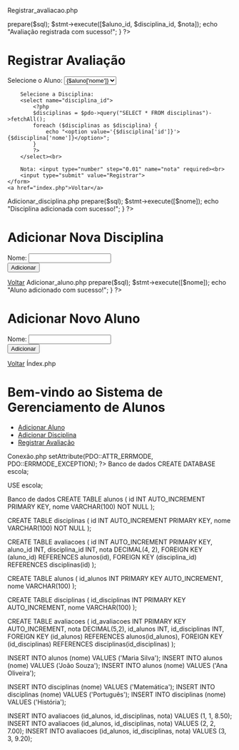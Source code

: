 Registrar_avaliacao.php
  <?php include 'conexao.php'; ?>

<?php
if ($_SERVER["REQUEST_METHOD"] == "POST") {
    $aluno_id = $_POST['aluno_id'];
    $disciplina_id = $_POST['disciplina_id'];
    $nota = $_POST['nota'];

    $sql = "INSERT INTO avaliacoes (aluno_id, disciplina_id, nota) VALUES (?, ?, ?)";
    $stmt = $pdo->prepare($sql);
    $stmt->execute([$aluno_id, $disciplina_id, $nota]);
    echo "Avaliação registrada com sucesso!";
}
?>

<!DOCTYPE html>
<html lang="pt-br">
<head>
    <meta charset="UTF-8">
    <title>Registrar Avaliação</title>
    <link rel="stylesheet" href="css/estilo.css">
</head>
<body>
    <h1>Registrar Avaliação</h1>
    <form method="post">
        Selecione o Aluno:
        <select name="aluno_id">
            <?php
            $alunos = $pdo->query("SELECT * FROM alunos")->fetchAll();
            foreach ($alunos as $aluno) {
                echo "<option value='{$aluno['id']}'>{$aluno['nome']}</option>";
            }
            ?>
        </select><br>

        Selecione a Disciplina:
        <select name="disciplina_id">
            <?php
            $disciplinas = $pdo->query("SELECT * FROM disciplinas")->fetchAll();
            foreach ($disciplinas as $disciplina) {
                echo "<option value='{$disciplina['id']}'>{$disciplina['nome']}</option>";
            }
            ?>
        </select><br>

        Nota: <input type="number" step="0.01" name="nota" required><br>
        <input type="submit" value="Registrar">
    </form>
    <a href="index.php">Voltar</a>
</body>
</html>
  Adicionar_disciplina.php
  <?php include 'conexao.php'; ?>

<?php
if ($_SERVER["REQUEST_METHOD"] == "POST") {
    $nome = $_POST['nome'];
    $sql = "INSERT INTO disciplinas (nome) VALUES (?)";
    $stmt = $pdo->prepare($sql);
    $stmt->execute([$nome]);
    echo "Disciplina adicionada com sucesso!";
}
?>

<!DOCTYPE html>
<html lang="pt-br">
<head>
    <meta charset="UTF-8">
    <title>Adicionar Disciplina</title>
    <link rel="stylesheet" href="css/estilo.css">
</head>
<body>
    <h1>Adicionar Nova Disciplina</h1>
    <form method="post">
        Nome: <input type="text" name="nome" required><br>
        <input type="submit" value="Adicionar">
    </form>
    <a href="index.php">Voltar</a>
</body>
</html>
  Adicionar_aluno.php
 <?php include 'conexao.php'; ?>

<?php
if ($_SERVER["REQUEST_METHOD"] == "POST") {
    $nome = $_POST['nome'];
    $sql = "INSERT INTO alunos (nome) VALUES (?)";
    $stmt = $pdo->prepare($sql);
    $stmt->execute([$nome]);
    echo "Aluno adicionado com sucesso!";
}
?>

<!DOCTYPE html>
<html lang="pt-br">
<head>
    <meta charset="UTF-8">
    <title>Adicionar Aluno</title>
    <link rel="stylesheet" href="css/estilo.css">
</head>
<body>
    <h1>Adicionar Novo Aluno</h1>
    <form method="post">
        Nome: <input type="text" name="nome" required><br>
        <input type="submit" value="Adicionar">
    </form>
    <a href="index.php">Voltar</a>
</body>
</html>
  Índex.php
 <!DOCTYPE html>
<html lang="pt-br">
<head>
    <meta charset="UTF-8">
    <title>Gerenciamento de Alunos</title>
    <link rel="stylesheet" href="css/estilo.css">
</head>
<body>
    <h1>Bem-vindo ao Sistema de Gerenciamento de Alunos</h1>
    <ul>
        <li><a href="adicionar_aluno.php">Adicionar Aluno</a></li>
        <li><a href="adicionar_disciplina.php">Adicionar Disciplina</a></li>
        <li><a href="registrar_avaliacao.php">Registrar Avaliação</a></li>
    </ul>
</body>
</html>
 Conexão.php
 <?php
$pdo = new PDO("mysql:host=localhost;dbname=escola", "root", "");  // Ajuste o 'root' e a senha conforme sua configuração
$pdo->setAttribute(PDO::ATTR_ERRMODE, PDO::ERRMODE_EXCEPTION);
?>
 Banco de dados
CREATE DATABASE escola;

USE escola;

Banco de dados
CREATE TABLE alunos (
    id INT AUTO_INCREMENT PRIMARY KEY,
    nome VARCHAR(100) NOT NULL
);

CREATE TABLE disciplinas (
    id INT AUTO_INCREMENT PRIMARY KEY,
    nome VARCHAR(100) NOT NULL
);

CREATE TABLE avaliacoes (
    id INT AUTO_INCREMENT PRIMARY KEY,
    aluno_id INT,
    disciplina_id INT,
    nota DECIMAL(4, 2),
    FOREIGN KEY (aluno_id) REFERENCES alunos(id),
    FOREIGN KEY (disciplina_id) REFERENCES disciplinas(id)
);

CREATE TABLE alunos (
  id_alunos INT PRIMARY KEY AUTO_INCREMENT,
  nome VARCHAR(100)
);

CREATE TABLE disciplinas (
  id_disciplinas INT PRIMARY KEY AUTO_INCREMENT,
  nome VARCHAR(100)
);

CREATE TABLE avaliacoes (
  id_avaliacoes INT PRIMARY KEY AUTO_INCREMENT,
  nota DECIMAL(5,2),
  id_alunos INT,
  id_disciplinas INT,
  FOREIGN KEY (id_alunos) REFERENCES alunos(id_alunos),
  FOREIGN KEY (id_disciplinas) REFERENCES disciplinas(id_disciplinas)
);

INSERT INTO alunos (nome) VALUES ('Maria Silva');
INSERT INTO alunos (nome) VALUES ('João Souza');
INSERT INTO alunos (nome) VALUES ('Ana Oliveira');

INSERT INTO disciplinas (nome) VALUES ('Matemática');
INSERT INTO disciplinas (nome) VALUES ('Português');
INSERT INTO disciplinas (nome) VALUES ('História');

INSERT INTO avaliacoes (id_alunos, id_disciplinas, nota) VALUES (1, 1, 8.50);
INSERT INTO avaliacoes (id_alunos, id_disciplinas, nota) VALUES (2, 2, 7.00);
INSERT INTO avaliacoes (id_alunos, id_disciplinas, nota) VALUES (3, 3, 9.20);
